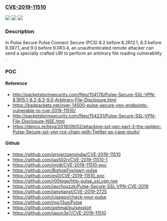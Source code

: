 ### [CVE-2019-11510](https://cve.mitre.org/cgi-bin/cvename.cgi?name=CVE-2019-11510)
![](https://img.shields.io/static/v1?label=Product&message=n%2Fa&color=blue)
![](https://img.shields.io/static/v1?label=Version&message=n%2Fa&color=blue)
![](https://img.shields.io/static/v1?label=Vulnerability&message=n%2Fa&color=brighgreen)

### Description

In Pulse Secure Pulse Connect Secure (PCS) 8.2 before 8.2R12.1, 8.3 before 8.3R7.1, and 9.0 before 9.0R3.4, an unauthenticated remote attacker can send a specially crafted URI to perform an arbitrary file reading vulnerability .

### POC

#### Reference
- http://packetstormsecurity.com/files/154176/Pulse-Secure-SSL-VPN-8.1R15.1-8.2-8.3-9.0-Arbitrary-File-Disclosure.html
- https://badpackets.net/over-14500-pulse-secure-vpn-endpoints-vulnerable-to-cve-2019-11510/
- http://packetstormsecurity.com/files/154231/Pulse-Secure-SSL-VPN-File-Disclosure-NSE.html
- https://devco.re/blog/2019/09/02/attacking-ssl-vpn-part-3-the-golden-Pulse-Secure-ssl-vpn-rce-chain-with-Twitter-as-case-study/

#### Github
- https://github.com/projectzeroindia/CVE-2019-11510
- https://github.com/jas502n/CVE-2019-11510-1
- https://github.com/imjdl/CVE-2019-11510-poc
- https://github.com/BishopFox/pwn-pulse
- https://github.com/es0/CVE-2019-11510_poc
- https://github.com/r00tpgp/http-pulse_ssl_vpn.nse
- https://github.com/jaychouzzk/Pulse-Secure-SSL-VPN-CVE-2019
- https://github.com/ianxtianxt/CVE-2019-2725
- https://github.com/cisagov/check-your-pulse
- https://github.com/nuc13us/Pulse
- https://github.com/aqhmal/pulsexploit
- https://github.com/jason3e7/CVE-2019-11510

